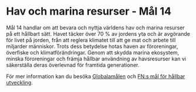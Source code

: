 # Hav och marina resurser - Mål 14

Mål 14 handlar om att bevara och nyttja världens hav och marina resurser på ett hållbart sätt. Havet täcker över 70 % av jordens yta och är avgörande för livet på jorden, från att reglera klimatet till att ge mat och arbete till miljarder människor. Trots dess betydelse hotas haven av föroreningar, överfiske och klimatförändringar. Genom att skydda marina ekosystem, minska föroreningar och främja hållbar användning av havsresurser kan vi säkerställa deras överlevnad för framtida generationer.

För mer information kan du besöka [Globalamålen](https://www.globalamalen.se/om-globala-malen/mal-14-hav-och-marina-resurser/) och [FN:s mål för hållbar utveckling](https://www.un.org/sustainabledevelopment/oceans/).